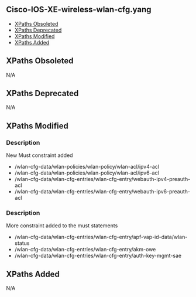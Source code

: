 ## Cisco-IOS-XE-wireless-wlan-cfg.yang


- [XPaths Obsoleted](#xpaths-obsoleted)
- [XPaths Deprecated](#xpaths-deprecated)
- [XPaths Modified](#xpaths-modified)
- [XPaths Added](#xpaths-added)

## XPaths Obsoleted

N/A

## XPaths Deprecated

N/A

## XPaths Modified

### Description

New Must constraint added

- /wlan-cfg-data/wlan-policies/wlan-policy/wlan-acl/ipv4-acl
- /wlan-cfg-data/wlan-policies/wlan-policy/wlan-acl/ipv6-acl
- /wlan-cfg-data/wlan-cfg-entries/wlan-cfg-entry/webauth-ipv4-preauth-acl
- /wlan-cfg-data/wlan-cfg-entries/wlan-cfg-entry/webauth-ipv6-preauth-acl

### Description

More constraint added to the must statements

- /wlan-cfg-data/wlan-cfg-entries/wlan-cfg-entry/apf-vap-id-data/wlan-status
- /wlan-cfg-data/wlan-cfg-entries/wlan-cfg-entry/akm-owe
- /wlan-cfg-data/wlan-cfg-entries/wlan-cfg-entry/auth-key-mgmt-sae

## XPaths Added

N/A
